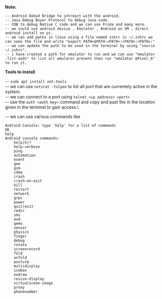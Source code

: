 **Note:** 
```
-- Android Debud Bridge to intreact with the android.
-- Java Debug Buyer Protocol to debug Java code.
-- CDB to debug Native C code and we can use Frida and many more.
-- we could use android device , Emulator , Android on VM , direct android install on pc.
-- we can add paths in linux using a file named zshrc in ~/.zshrc we can nano the file and write "export PATH=$PATH:<PATH>:<PATH>:<PATH>:"
-- we can update the path to be used in the terminal by using "source ~/.zshrc".
-- i have created a path for emulator to run and we can use "emulator -list-avds" to list all emularor present then run "emulator @Pixel_6" to run it.
```

**Tools to install**

-- `sudo apt install net-tools`\
-- we can use `netstat -tulpen` to list all port that are currentely active in the system.\
-- we can connect to a port using `telnet <ip address> <port>`\
-- use the `auth <auth key>` command and copy and past the <auth key> in the location given in the terminel to gain access.\

-- we can use various commands like 
```
Android Console: type 'help' for a list of commands
OK
help
Android console commands:
    help|h|?
    help-verbose
    ping
    automation
    event
    geo
    gsm
    cdma
    crash
    crash-on-exit
    kill
    restart
    network
    grpc
    power
    quit|exit
    redir
    sms
    avd
    qemu
    sensor
    physics
    finger
    debug
    rotate
    screenrecord
    fold
    unfold
    posture
    multidisplay
    icebox
    nodraw
    resize-display
    virtualscene-image
    proxy
    phonenumber

```
